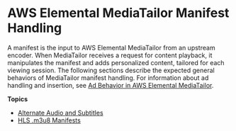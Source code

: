 # AWS Elemental MediaTailor Manifest Handling<a name="manifest"></a>

A manifest is the input to AWS Elemental MediaTailor from an upstream encoder\. When MediaTailor receives a request for content playback, it manipulates the manifest and adds personalized content, tailored for each viewing session\. The following sections describe the expected general behaviors of MediaTailor manifest handling\. For information about ad handling and insertion, see [Ad Behavior in AWS Elemental MediaTailor](ad-behavior.md)\.

**Topics**
+ [Alternate Audio and Subtitles](manifest-audio-captions.md)
+ [HLS \.m3u8 Manifests](manifest-hls.md)